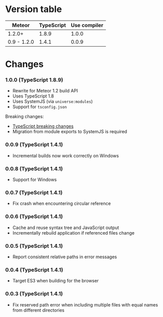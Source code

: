 # Version table

| Meteor        | TypeScript | Use compiler |
| ------------- | ---------- | ------------ |
| 1.2.0+        | 1.8.9      | 1.0.0        |
| 0.9 - 1.2.0   | 1.4.1      | 0.0.9        |

# Changes

### 1.0.0 (TypeScript 1.8.9)

* Rewrite for Meteor 1.2 build API
* Uses TypeScript 1.8
* Uses SystemJS (via `universe:modules`)
* Support for `tsconfig.json`

Breaking changes:

* [TypeScript breaking changes](https://github.com/Microsoft/TypeScript/wiki/Breaking-Changes#typescript-18)
* Migration from module exports to SystemJS is required

### 0.0.9 (TypeScript 1.4.1)

* Incremental builds now work correctly on Windows

### 0.0.8 (TypeScript 1.4.1)

* Support for Windows

### 0.0.7 (TypeScript 1.4.1)

* Fix crash when encountering circular reference

### 0.0.6 (TypeScript 1.4.1)

* Cache and reuse syntax tree and JavaScript output
* Incrementally rebuild application if referenced files change

### 0.0.5 (TypeScript 1.4.1)

* Report consistent relative paths in error messages

### 0.0.4 (TypeScript 1.4.1)

* Target ES3 when building for the browser

### 0.0.3 (TypeScript 1.4.1)

* Fix reserved path error when including multiple files with equal names from different directories
